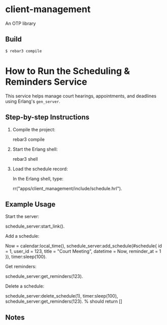 client-management
=====

An OTP library

Build
-----

    $ rebar3 compile


How to Run the Scheduling & Reminders Service
=============================================

This service helps manage court hearings, appointments, and deadlines using Erlang's `gen_server`.

Step-by-step Instructions
-------------------------

1. Compile the project:

   rebar3 compile

2. Start the Erlang shell:

   rebar3 shell

3. Load the schedule record:

   In the Erlang shell, type:

   rr("apps/client_management/include/schedule.hrl").

Example Usage
-------------

Start the server:

   schedule_server:start_link().

Add a schedule:

   Now = calendar:local_time(),
   schedule_server:add_schedule(#schedule{
       id = 1,
       user_id = 123,
       title = "Court Meeting",
       datetime = Now,
       reminder_at = 1
   }),
   timer:sleep(100).

Get reminders:

   schedule_server:get_reminders(123).

Delete a schedule:

   schedule_server:delete_schedule(1),
   timer:sleep(100),
   schedule_server:get_reminders(123).  % should return []

Notes
-----
